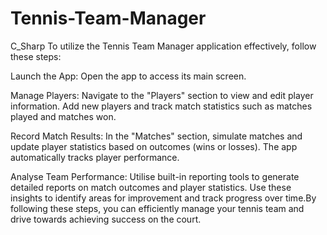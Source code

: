 # Tennis-Team-Manager
C_Sharp
To utilize the Tennis Team Manager application effectively, follow these steps: 

Launch the App: Open the app to access its main screen.

Manage Players: Navigate to the "Players" section to view and edit player information. Add new players and track match statistics such as matches played and matches won.

Record Match Results: In the "Matches" section, simulate matches and update player statistics based on outcomes (wins or losses). The app automatically tracks player performance.

Analyse Team Performance: Utilise built-in reporting tools to generate detailed reports on match outcomes and player statistics. Use these insights to identify areas for improvement and track progress over time.By following these steps, you can efficiently manage your tennis team and drive towards achieving success on the court.
